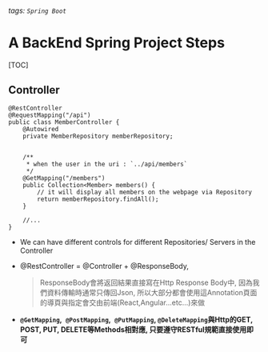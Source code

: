 ###### tags: `Spring Boot`
# A BackEnd Spring Project Steps
[TOC]

## Controller

```java=
@RestController
@RequestMapping("/api")
public class MemberController {
    @Autowired
    private MemberRepository memberRepository;


    /**
     * when the user in the uri : `../api/members`
     */   
    @GetMapping("/members")
    public Collection<Member> members() {
        // it will display all members on the webpage via Repository
        return memberRepository.findAll();
    }
    
    //...
}

```

- We can have different controls for different Repositories/ Servers in the Controller

- @RestController = @Controller + @ResponseBody, 
    > ResponseBody會將返回結果直接寫在Http Response Body中, 因為我們資料傳輸時通常只傳回Json, 所以大部分都會使用這Annotation頁面的導頁與指定會交由前端(React,Angular...etc...)來做

- **`@GetMapping`,` @PostMapping`,` @PutMapping`, `@DeleteMapping`與Http的GET, POST, PUT, DELETE等Methods相對應, 只要遵守RESTful規範直接使用即可**
